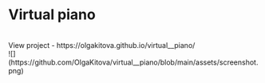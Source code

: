 # Virtual piano
<br>
View project - https://olgakitova.github.io/virtual__piano/
<br>
![](https://github.com/OlgaKitova/virtual__piano/blob/main/assets/screenshot.png)
